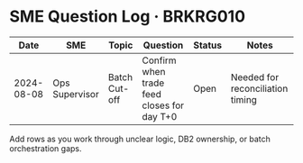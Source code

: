 # SME Question Log · BRKRG010

| Date | SME | Topic | Question | Status | Notes |
| --- | --- | --- | --- | --- | --- |
| 2024-08-08 | Ops Supervisor | Batch Cut-off | Confirm when trade feed closes for day T+0 | Open | Needed for reconciliation timing |

Add rows as you work through unclear logic, DB2 ownership, or batch orchestration gaps.
